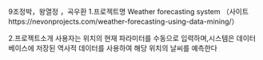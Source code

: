 9조정박，왕열정 ，곡우환
1.프로젝트명 Weather forecasting system 
（사이트https://nevonprojects.com/weather-forecasting-using-data-mining/）

2.프로젝트소개
  사용자는 위치의 현재 파라미터를 수동으로 입력하며,시스템은 데이터베이스에 저장된 역사적 데이터를 
사용하여 해당 위치의 날씨를 예측한다
